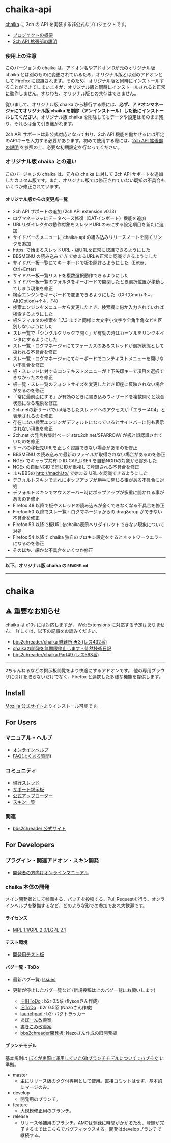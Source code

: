 chaika-api
==========

[chaika](https://github.com/chaika/chaika) に 2ch の API を実装する非公式なプロジェクトです。

* [プロジェクトの概要](https://github.com/masami-dev/chaika-api/wiki)
* [2ch API 拡張部の説明](https://github.com/masami-dev/chaika-api/wiki/%E4%BB%98%E5%B1%9E%E6%96%87%E6%9B%B8%28README%29)

### 使用上の注意

このバージョンの chaika は、アドオン名やアドオンIDが元のオリジナル版 chaika とは別のものに変更されているため、オリジナル版とは別のアドオンとして Firefox に認識されます。そのため、オリジナル版と同時にインストールすることができてしまいますが、オリジナル版と同時にインストールされると正常に動作しません。すなわち、オリジナル版との共存はできません。

従いまして、オリジナル版 chaika から移行する際には、**必ず、アドオンマネージャにてオリジナル版 chaika を削除（アンインストール）した後にインストールしてください**。オリジナル版 chaika を削除してもデータや設定はそのまま残り、それらは全て引き継がれます。

2ch API サポートは非公式対応となっており、2ch API 機能を働かせるには所定のAPIキーを入力する必要があります。初めて使用する際には、[2ch API 拡張部の説明](https://github.com/masami-dev/chaika-api/wiki/%E4%BB%98%E5%B1%9E%E6%96%87%E6%9B%B8%28README%29) を参照の上、必要な初期設定を行なってください。

### オリジナル版 chaika との違い

このバージョンの chaika は、元々の chaika に対して 2ch API サポートを追加したカスタム版です。また、オリジナル版では修正されていない既知の不具合もいくつか修正されています。

#### オリジナル版からの変更点一覧

* 2ch API サポートの追加 (2ch API extension v0.13)
* ログマネージャにデータベース修復（DATインポート）機能を追加
* URLリダイレクタの動作対象をスレッドURLのみにする設定項目を新たに追加
* サイドバーのメニューに chaika-api の組み込みリリースノートを開くリンクを追加
* https: で始まるスレッドURL・板URLを正常に認識できるようにした
* BBSMENU の読み込みで // で始まるURLも正常に認識できるようにした
* サイドバー板一覧にてキーボードで板を開けるようにした（Enter，Ctrl+Enter）
* サイドバー板一覧リストを複数選択動作できるようにした
* サイドバー板一覧のフォルダをキーボードで開閉したとき選択位置が移動してしまう現象を修正
* 検索エンジンをキーボードで変更できるようにした（Ctrl(Cmd)+↑↓，Alt(Option)+↑↓，F4）
* 検索エンジンをメニューから変更したとき、検索欄に何か入力されていれば検索するようにした
* 板名フィルタの検索を 1.7.3 までと同様に大文字小文字や全角半角などを区別しないようにした
* スレ一覧で「シングルクリックで開く」が有効の時はカーソルをリンクポインタにするようにした
* スレ一覧・ログマネージャにてフォーカスのあるスレッドが選択状態として扱われる不具合を修正
* スレ一覧・ログマネージャにてキーボードでコンテキストメニューを開けない不具合を修正
* 板・スレッドに対するコンテキストメニューが上下矢印キーで項目を選択できなかったのを修正
* 板一覧・スレ一覧のフォントサイズを変更したとき即座に反映されない場合があるのを修正
* 「常に最前面にする」が有効のときに書き込みウィザードを複数開くと競合状態になる現象を修正
* 2ch.netの新サーバでdat落ちしたスレッドへのアクセスが「エラー:404」と表示されるのを修正
* 存在しない検索エンジンがデフォルトになっているとサイドバーに何も表示されない現象を修正
* 2ch.net の発言数集計ページ stat.2ch.net/SPARROW/ が板と誤認識されていたのを修正
* サーバの移転先URLを正しく認識できない場合があるのを修正
* BBSMENU の読み込みで最新のファイルが取得されない場合があるのを修正
* NGEx でキャップ共有ID ID:CAP_USER を自動NGIDの対象から除外した
* NGEx の自動NGIDで同じIDが重複して登録される不具合を修正
* まちBBSの http://machi.to/ で始まる URL を認識できるようにした
* デフォルトスキンでまれにポップアップが勝手に閉じる事がある不具合に対処
* デフォルトスキンでマウスオーバー時にポップアップが多重に開かれる事があるのを修正
* Firefox 48 以降で板やスレッドの読み込みが全くできなくなる不具合を修正
* Firefox 50 以降でスレ一覧・ログマネージャからの drag&drop ができない不具合を修正
* Firefox 53 以降で板URLをchaika表示へリダイレクトできない現象について対処
* Firefox 54 以降で chaika 独自のプロキシ設定をするとネットワークエラーになるのを修正
* そのほか、細かな不具合をいくつか修正


----

**以下、オリジナル版 chaika の `README.md`**

----

# chaika

## :warning: 重要なお知らせ
chaika は e10s には対応しますが， WebExtensions に対応する予定はありません．
詳しくは，以下の記事をお読みください．

- [bbs2chreader/chaika 避難所 ★3 (レス432番)](http://jbbs.shitaraba.net/bbs/read.cgi/computer/44179/1435322223/432)
- [chaikaの開発を無期限停止します - 徒然技術日記](http://nodaguti.hatenablog.com/entry/2015/09/13/222613)
- [bbs2chreader/chaika Part49 (レス568番)](http://potato.2ch.net/test/read.cgi/software/1434991857/568)

----

2ちゃんねるなどの掲示板閲覧をより快適にするアドオンです。
他の専用ブラウザに引けを取らないだけでなく、Firefox と連携した多様な機能を提供します。

## Install

[Mozilla 公式サイト](https://addons.mozilla.org/ja/firefox/addon/chaika/)よりインストール可能です。

## For Users
### マニュアル・ヘルプ
* [オンラインヘルプ](https://github.com/chaika/chaika/wiki)
* [FAQ(よくある質問)](http://bbs2ch.osdn.jp/?page=FAQ)

### コミュニティ
* [現行スレッド](http://refind2ch.org/search?q=chaika)
* [サポート掲示板](http://jbbs.shitaraba.net/computer/44179/)
* [公式アップローダー](http://bbs2ch.osdn.jp/uploader/upload.php)
* [スキン一覧](http://bbs2ch.osdn.jp/?page=Skin%2F0.4.5)

### 関連
* [bbs2chreader 公式サイト](http://bbs2ch.osdn.jp/)

## For Developers
### プラグイン・関連アドオン・スキン開発
* [開発者の方向けオンラインマニュアル](https://github.com/chaika/chaika/wiki#%E9%96%8B%E7%99%BA%E8%80%85%E3%81%AE%E6%96%B9%E5%90%91%E3%81%91)

### chaika 本体の開発
メイン開発者として参画する、パッチを投稿する、Pull Requestを行う、オンラインヘルプを整備するなど、どのような形での参加であれ大歓迎です。

#### ライセンス
- [MPL 1.1/GPL 2.0/LGPL 2.1](https://github.com/chaika/chaika/blob/develop/chaika/license.txt)

#### テスト環境
* [開発用テスト板](http://jbbs.shitaraba.net/computer/43679/)

#### バグ一覧・ToDo
* 最新バグ一覧: [Issues](https://github.com/chaika/chaika/issues?q=is%3Aopen+is%3Aissue+-label%3Afixed)

* 更新が停止したバグ一覧など (新規投稿は上のバグ一覧にお願いします)
  * [旧旧ToDo](https://spreadsheets.google.com/pub?key=pbbe5TFNb21RVxOf7ygNJfg) : b2r 0.5系 (flysonさん作成)
  * [旧ToDo](http://d.hatena.ne.jp/nazodane/20080609/1212999112) : b2r 0.5系 (Nazoさん作成)
  * [launchpad](https://bugs.launchpad.net/bbs2ch) : b2r バグトラッカー
  * [あぼーん改善案](http://bbs2ch.osdn.jp/?page=%A4%A2%A4%DC%A1%BC%A4%F3%B2%FE%C1%B1)
  * [書きこみ改善案](http://bbs2ch.osdn.jp/?page=%BD%F1%A4%AD%B9%FE%A4%DF%B2%FE%C1%B1)
  * [bbs2chreader開発板](http://jbbs.shitaraba.net/computer/41231/): Nazoさん作成の旧開発板

#### ブランチモデル
基本規則は [ぼくが実際に運用していたGitブランチモデルについて ::ハブろぐ](http://havelog.ayumusato.com/develop/git/e513-git_branch_model.html) に準拠。

* master
  - 主にリリース版のタグ付専用として使用。直接コミットはせず、基本的にマージのみ。
* develop
  - 開発用のブランチ。
* feature
  - 大規模修正用のブランチ。
* release
  - リリース候補用のブランチ。AMOは登録に時間がかかるため、登録が完了するまではこちらでバグフィックスする。開発はdevelopブランチで継続する。
